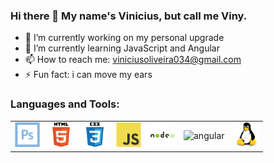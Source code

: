 ### Hi there 👋 My name's Vinicius, but call me Viny.
- 🔭 I’m currently working on my personal upgrade
- 🌱 I’m currently learning JavaScript and Angular
- 📫 How to reach me: viniciusoliveira034@gmail.com
- ⚡ Fun fact: i can move my ears 

<h3 align="left">Languages and Tools:</h3>
<table border="0px">
  <tr>
    <td><img src="https://raw.githubusercontent.com/devicons/devicon/master/icons/photoshop/photoshop-line.svg" alt="photoshop" width="40" height="40"/></td>
    <td><img src="https://raw.githubusercontent.com/devicons/devicon/master/icons/html5/html5-original-wordmark.svg" alt="html5" width="40" height="40"/></td>
    <td><img src="https://raw.githubusercontent.com/devicons/devicon/master/icons/css3/css3-original-wordmark.svg" alt="css3" width="40" height="40"/></td>
    <td><img src="https://raw.githubusercontent.com/devicons/devicon/master/icons/javascript/javascript-original.svg" alt="javascript" width="40" height="40"/></td>
    <td><img src="https://raw.githubusercontent.com/devicons/devicon/master/icons/nodejs/nodejs-original-wordmark.svg" alt="nodejs" width="40" height="40"/></td>
    <td><img src="https://angular.io/assets/images/logos/angular/angular.svg" alt="angular" width="40" height="40"/></td>
    <td><img src="https://raw.githubusercontent.com/devicons/devicon/master/icons/linux/linux-original.svg" alt="linux" width="40" height="40"/></td>
  </tr>
</table>

<!--
**VinyOli/VinyOli** is a ✨ _special_ ✨ repository because its `README.md` (this file) appears on your GitHub profile.

Here are some ideas to get you started:

- 🔭 I’m currently working on ...
- 🌱 I’m currently learning ...
- 👯 I’m looking to collaborate on ...
- 🤔 I’m looking for help with ...
- 💬 Ask me about ...
- 📫 How to reach me: ...
- 😄 Pronouns: ...
- ⚡ Fun fact: ...
-->
